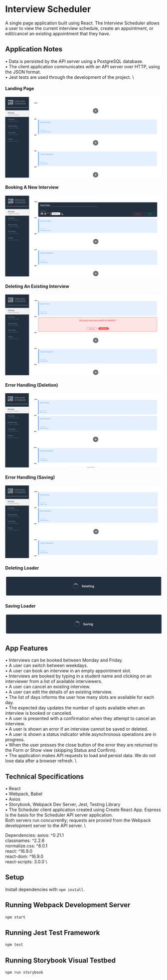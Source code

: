 # Interview Scheduler
A single page application built using React. The Interview Scheduler allows a user to view the current interview schedule, create an appointment, or edit/cancel an existing appointment that they have. 

## Application Notes
• Data is persisted by the API server using a PostgreSQL database. \
• The client application communicates with an API server over HTTP, using the JSON format. \
• Jest tests are used through the development of the project. \

#### Landing Page
!["Screenshot of Landing Page"](https://github.com/dattphan15/scheduler/blob/master/docs/01-Landing-Page.png)

#### Booking A New Interview
!["Screenshot of Booking A New Interview"](https://github.com/dattphan15/scheduler/blob/master/docs/02-Book-Edit-Interview.png)

#### Deleting An Existing Interview
!["Screenshot of Deleting An Existing Interview"](https://github.com/dattphan15/scheduler/blob/master/docs/03-Delete-Interview.png)

#### Error Handling (Deletion)
!["Screenshot of Error Handling (Deletion)"](https://github.com/dattphan15/scheduler/blob/master/docs/04-Error-Delete.gif)

#### Error Handling (Saving)
!["Screenshot of Error Handling (Saving)"](https://github.com/dattphan15/scheduler/blob/master/docs/05-Error-Edit.gif)

#### Deleting Loader
!["Screenshot of Deleting Loader"](https://github.com/dattphan15/scheduler/blob/master/docs/06-Deleting.png)

#### Saving Loader
!["Screenshot of Saving Loader"](https://github.com/dattphan15/scheduler/blob/master/docs/07-Saving.png)


## App Features
• Interviews can be booked between Monday and Friday. \
• A user can switch between weekdays. \
• A user can book an interview in an empty appointment slot. \
• Interviews are booked by typing in a student name and clicking on an interviewer from a list of available interviewers. \
• A user can cancel an existing interview. \
• A user can edit the details of an existing interview. \
• The list of days informs the user how many slots are available for each day. \
• The expected day updates the number of spots available when an interview is booked or canceled. \
• A user is presented with a confirmation when they attempt to cancel an interview. \
• A user is shown an error if an interview cannot be saved or deleted. \
• A user is shown a status indicator while asynchronous operations are in progress. \
• When the user presses the close button of the error they are returned to the Form or Show view (skipping Status and Confirm). \
• The application makes API requests to load and persist data. We do not lose data after a browser refresh. \

## Technical Specifications
• React \
• Webpack, Babel \
• Axios \
• Storybook, Webpack Dev Server, Jest, Testing Library \
• The Scheduler client application created using Create React App. Express is the basis for the Scheduler API server application. \
  Both servers run concurrently; requests are proxied from the Webpack development server to the API server. \

Dependencies:
axios: ^0.21.1 \
classnames: ^2.2.6 \
normalize.css: ^8.0.1 \
react: ^16.9.0 \
react-dom: ^16.9.0 \
react-scripts: 3.0.0 \

## Setup

Install dependencies with `npm install`.

## Running Webpack Development Server

```sh
npm start
```

## Running Jest Test Framework

```sh
npm test
```

## Running Storybook Visual Testbed

```sh
npm run storybook
```

